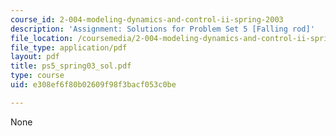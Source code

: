 ```yaml
---
course_id: 2-004-modeling-dynamics-and-control-ii-spring-2003
description: 'Assignment: Solutions for Problem Set 5 [Falling rod]'
file_location: /coursemedia/2-004-modeling-dynamics-and-control-ii-spring-2003/e308ef6f80b02609f98f3bacf053c0be_ps5_spring03_sol.pdf
file_type: application/pdf
layout: pdf
title: ps5_spring03_sol.pdf
type: course
uid: e308ef6f80b02609f98f3bacf053c0be

---
```

None